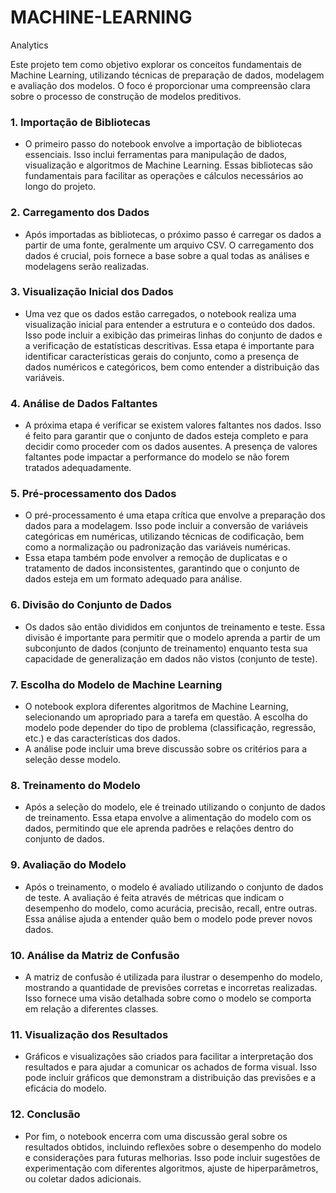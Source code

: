 # MACHINE-LEARNING
Analytics


Este projeto tem como objetivo explorar os conceitos fundamentais de Machine Learning, utilizando técnicas de preparação de dados, modelagem e avaliação dos modelos. O foco é proporcionar uma compreensão clara sobre o processo de construção de modelos preditivos.

### 1. **Importação de Bibliotecas**
   - O primeiro passo do notebook envolve a importação de bibliotecas essenciais. Isso inclui ferramentas para manipulação de dados, visualização e algoritmos de Machine Learning. Essas bibliotecas são fundamentais para facilitar as operações e cálculos necessários ao longo do projeto.

### 2. **Carregamento dos Dados**
   - Após importadas as bibliotecas, o próximo passo é carregar os dados a partir de uma fonte, geralmente um arquivo CSV. O carregamento dos dados é crucial, pois fornece a base sobre a qual todas as análises e modelagens serão realizadas.

### 3. **Visualização Inicial dos Dados**
   - Uma vez que os dados estão carregados, o notebook realiza uma visualização inicial para entender a estrutura e o conteúdo dos dados. Isso pode incluir a exibição das primeiras linhas do conjunto de dados e a verificação de estatísticas descritivas. Essa etapa é importante para identificar características gerais do conjunto, como a presença de dados numéricos e categóricos, bem como entender a distribuição das variáveis.

### 4. **Análise de Dados Faltantes**
   - A próxima etapa é verificar se existem valores faltantes nos dados. Isso é feito para garantir que o conjunto de dados esteja completo e para decidir como proceder com os dados ausentes. A presença de valores faltantes pode impactar a performance do modelo se não forem tratados adequadamente.

### 5. **Pré-processamento dos Dados**
   - O pré-processamento é uma etapa crítica que envolve a preparação dos dados para a modelagem. Isso pode incluir a conversão de variáveis categóricas em numéricas, utilizando técnicas de codificação, bem como a normalização ou padronização das variáveis numéricas.
   - Essa etapa também pode envolver a remoção de duplicatas e o tratamento de dados inconsistentes, garantindo que o conjunto de dados esteja em um formato adequado para análise.

### 6. **Divisão do Conjunto de Dados**
   - Os dados são então divididos em conjuntos de treinamento e teste. Essa divisão é importante para permitir que o modelo aprenda a partir de um subconjunto de dados (conjunto de treinamento) enquanto testa sua capacidade de generalização em dados não vistos (conjunto de teste).

### 7. **Escolha do Modelo de Machine Learning**
   - O notebook explora diferentes algoritmos de Machine Learning, selecionando um apropriado para a tarefa em questão. A escolha do modelo pode depender do tipo de problema (classificação, regressão, etc.) e das características dos dados.
   - A análise pode incluir uma breve discussão sobre os critérios para a seleção desse modelo.

### 8. **Treinamento do Modelo**
   - Após a seleção do modelo, ele é treinado utilizando o conjunto de dados de treinamento. Essa etapa envolve a alimentação do modelo com os dados, permitindo que ele aprenda padrões e relações dentro do conjunto de dados.

### 9. **Avaliação do Modelo**
   - Após o treinamento, o modelo é avaliado utilizando o conjunto de dados de teste. A avaliação é feita através de métricas que indicam o desempenho do modelo, como acurácia, precisão, recall, entre outras. Essa análise ajuda a entender quão bem o modelo pode prever novos dados.

### 10. **Análise da Matriz de Confusão**
   - A matriz de confusão é utilizada para ilustrar o desempenho do modelo, mostrando a quantidade de previsões corretas e incorretas realizadas. Isso fornece uma visão detalhada sobre como o modelo se comporta em relação a diferentes classes.

### 11. **Visualização dos Resultados**
   - Gráficos e visualizações são criados para facilitar a interpretação dos resultados e para ajudar a comunicar os achados de forma visual. Isso pode incluir gráficos que demonstram a distribuição das previsões e a eficácia do modelo.

### 12. **Conclusão**
   - Por fim, o notebook encerra com uma discussão geral sobre os resultados obtidos, incluindo reflexões sobre o desempenho do modelo e considerações para futuras melhorias. Isso pode incluir sugestões de experimentação com diferentes algoritmos, ajuste de hiperparâmetros, ou coletar dados adicionais.
